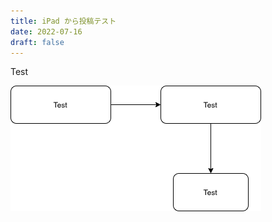 ```yaml
---
title: iPad から投稿テスト
date: 2022-07-16
draft: false
---
```


Test

![Example image](/img/test.drawio.png)